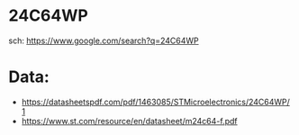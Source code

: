 # 24C64WP
sch: https://www.google.com/search?q=24C64WP

# Data:
- https://datasheetspdf.com/pdf/1463085/STMicroelectronics/24C64WP/1
- https://www.st.com/resource/en/datasheet/m24c64-f.pdf
